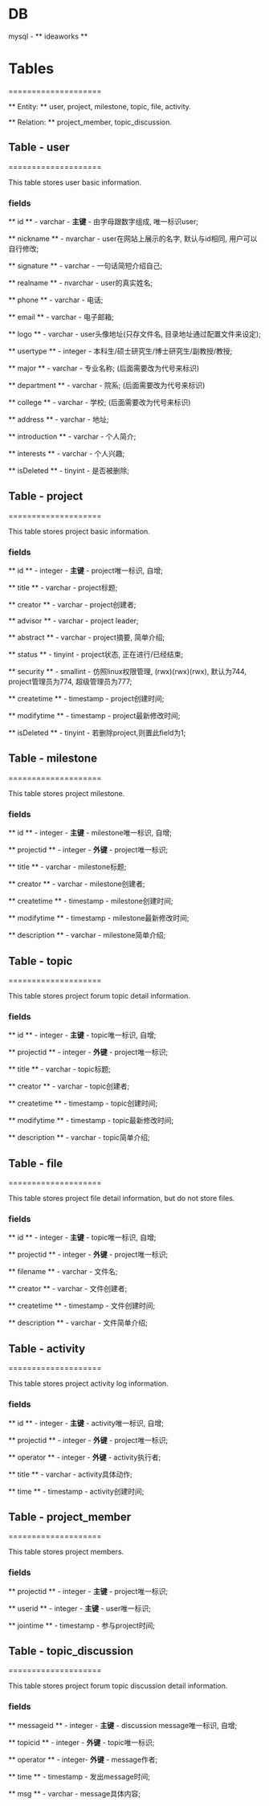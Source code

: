 # DB

mysql - ** ideaworks **

# Tables
====================

** Entity: ** user, project, milestone, topic, file, activity.

** Relation: ** project\_member, topic\_discussion.

## Table - user
====================

This table stores user basic information. 

### fields

** id ** - varchar - **主键** - 由字母跟数字组成, 唯一标识user;

** nickname ** - nvarchar - user在网站上展示的名字, 默认与id相同, 用户可以自行修改;

** signature ** - varchar - 一句话简短介绍自己;

** realname ** - nvarchar - user的真实姓名;

** phone ** - varchar - 电话;

** email ** - varchar - 电子邮箱;

** logo ** - varchar - user头像地址(只存文件名, 目录地址通过配置文件来设定);

** usertype ** - integer - 本科生/硕士研究生/博士研究生/副教授/教授;

** major ** - varchar - 专业名称; (后面需要改为代号来标识)

** department ** - varchar - 院系; (后面需要改为代号来标识)

** college ** - varchar - 学校; (后面需要改为代号来标识)

** address ** - varchar - 地址;

** introduction ** - varchar - 个人简介;

** interests ** - varchar - 个人兴趣;

** isDeleted ** - tinyint - 是否被删除;

## Table - project
====================

This table stores project basic information. 

### fields

** id ** - integer - **主键** - project唯一标识, 自增;

** title ** - varchar - project标题;

** creator ** - varchar - project创建者;

** advisor ** - varchar - project leader;

** abstract ** - varchar - project摘要, 简单介绍;

** status ** - tinyint - project状态, 正在进行/已经结束;

** security ** - smallint - 仿照linux权限管理, (rwx)(rwx)(rwx), 默认为744, project管理员为774, 超级管理员为777;

** createtime ** - timestamp - project创建时间;

** modifytime ** - timestamp - project最新修改时间;

** isDeleted ** - tinyint - 若删除project,则置此field为1;


## Table - milestone
====================

This table stores project milestone. 

### fields

** id ** - integer - **主键** - milestone唯一标识, 自增;

** projectid ** - integer - **外键** - project唯一标识;

** title ** - varchar - milestone标题;

** creator ** - varchar - milestone创建者;

** createtime ** - timestamp - milestone创建时间;

** modifytime ** - timestamp - milestone最新修改时间;

** description ** - varchar - milestone简单介绍;


## Table - topic 
====================

This table stores project forum topic detail information. 

### fields

** id ** - integer - **主键** - topic唯一标识, 自增;

** projectid ** - integer - **外键** - project唯一标识;

** title ** - varchar - topic标题;

** creator ** - varchar - topic创建者;

** createtime ** - timestamp - topic创建时间;

** modifytime ** - timestamp - topic最新修改时间;

** description ** - varchar - topic简单介绍;


## Table - file 
====================

This table stores project file detail information, but do not store files.

### fields

** id ** - integer - **主键** - topic唯一标识, 自增;

** projectid ** - integer - **外键** - project唯一标识;

** filename ** - varchar - 文件名;

** creator ** - varchar - 文件创建者;

** createtime ** - timestamp - 文件创建时间;

** description ** - varchar - 文件简单介绍;


## Table - activity 
====================

This table stores project activity log information. 

### fields

** id ** - integer - **主键** - activity唯一标识, 自增;

** projectid ** - integer - **外键** - project唯一标识;

** operator ** - integer - **外键** - activity执行者;

** title ** - varchar - activity具体动作;

** time ** - timestamp - activity创建时间;


## Table - project\_member 
====================

This table stores project members. 

### fields

** projectid ** - integer - **主键** - project唯一标识;

** userid ** - integer - **主键** - user唯一标识;

** jointime ** - timestamp - 参与project时间;


## Table - topic\_discussion 
====================

This table stores project forum topic discussion detail information. 

### fields

** messageid ** - integer - **主键** - discussion message唯一标识, 自增;

** topicid ** - integer - **外键** - topic唯一标识;

** operator ** - integer- **外键** - message作者;

** time ** - timestamp - 发出message时间;

** msg ** - varchar - message具体内容;


